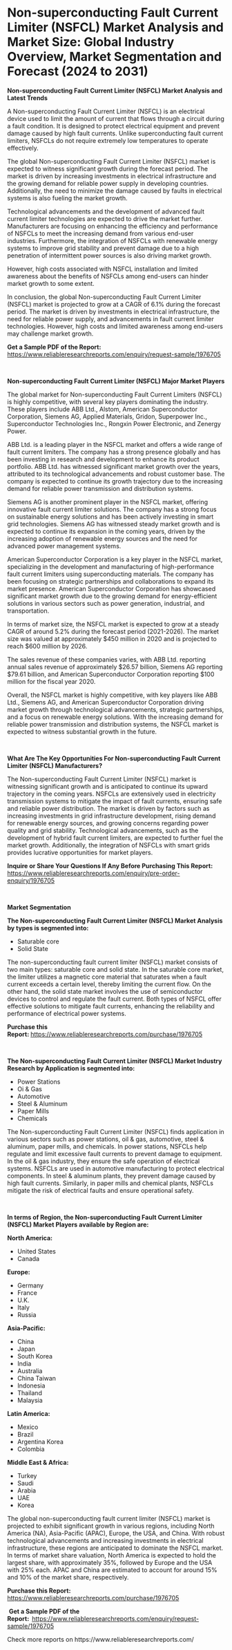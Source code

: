 <p><h1>Non-superconducting Fault Current Limiter (NSFCL) Market Analysis and Market Size: Global Industry Overview, Market Segmentation and Forecast (2024 to 2031)</h1></p><p><strong>Non-superconducting Fault Current Limiter (NSFCL) Market Analysis and Latest Trends</strong></p>
<p><p>A Non-superconducting Fault Current Limiter (NSFCL) is an electrical device used to limit the amount of current that flows through a circuit during a fault condition. It is designed to protect electrical equipment and prevent damage caused by high fault currents. Unlike superconducting fault current limiters, NSFCLs do not require extremely low temperatures to operate effectively.</p><p>The global Non-superconducting Fault Current Limiter (NSFCL) market is expected to witness significant growth during the forecast period. The market is driven by increasing investments in electrical infrastructure and the growing demand for reliable power supply in developing countries. Additionally, the need to minimize the damage caused by faults in electrical systems is also fueling the market growth.</p><p>Technological advancements and the development of advanced fault current limiter technologies are expected to drive the market further. Manufacturers are focusing on enhancing the efficiency and performance of NSFCLs to meet the increasing demand from various end-user industries. Furthermore, the integration of NSFCLs with renewable energy systems to improve grid stability and prevent damage due to a high penetration of intermittent power sources is also driving market growth.</p><p>However, high costs associated with NSFCL installation and limited awareness about the benefits of NSFCLs among end-users can hinder market growth to some extent.</p><p>In conclusion, the global Non-superconducting Fault Current Limiter (NSFCL) market is projected to grow at a CAGR of 6.1% during the forecast period. The market is driven by investments in electrical infrastructure, the need for reliable power supply, and advancements in fault current limiter technologies. However, high costs and limited awareness among end-users may challenge market growth.</p></p>
<p><strong>Get a Sample PDF of the Report:&nbsp;</strong> <a href="https://www.reliableresearchreports.com/enquiry/request-sample/1976705">https://www.reliableresearchreports.com/enquiry/request-sample/1976705</a></p>
<p>&nbsp;</p>
<p><strong>Non-superconducting Fault Current Limiter (NSFCL) Major Market Players</strong></p>
<p><p>The global market for Non-superconducting Fault Current Limiters (NSFCL) is highly competitive, with several key players dominating the industry. These players include ABB Ltd., Alstom, American Superconductor Corporation, Siemens AG, Applied Materials, Gridon, Superpower Inc., Superconductor Technologies Inc., Rongxin Power Electronic, and Zenergy Power.</p><p>ABB Ltd. is a leading player in the NSFCL market and offers a wide range of fault current limiters. The company has a strong presence globally and has been investing in research and development to enhance its product portfolio. ABB Ltd. has witnessed significant market growth over the years, attributed to its technological advancements and robust customer base. The company is expected to continue its growth trajectory due to the increasing demand for reliable power transmission and distribution systems.</p><p>Siemens AG is another prominent player in the NSFCL market, offering innovative fault current limiter solutions. The company has a strong focus on sustainable energy solutions and has been actively investing in smart grid technologies. Siemens AG has witnessed steady market growth and is expected to continue its expansion in the coming years, driven by the increasing adoption of renewable energy sources and the need for advanced power management systems.</p><p>American Superconductor Corporation is a key player in the NSFCL market, specializing in the development and manufacturing of high-performance fault current limiters using superconducting materials. The company has been focusing on strategic partnerships and collaborations to expand its market presence. American Superconductor Corporation has showcased significant market growth due to the growing demand for energy-efficient solutions in various sectors such as power generation, industrial, and transportation.</p><p>In terms of market size, the NSFCL market is expected to grow at a steady CAGR of around 5.2% during the forecast period (2021-2026). The market size was valued at approximately $450 million in 2020 and is projected to reach $600 million by 2026.</p><p>The sales revenue of these companies varies, with ABB Ltd. reporting annual sales revenue of approximately $26.57 billion, Siemens AG reporting $79.61 billion, and American Superconductor Corporation reporting $100 million for the fiscal year 2020.</p><p>Overall, the NSFCL market is highly competitive, with key players like ABB Ltd., Siemens AG, and American Superconductor Corporation driving market growth through technological advancements, strategic partnerships, and a focus on renewable energy solutions. With the increasing demand for reliable power transmission and distribution systems, the NSFCL market is expected to witness substantial growth in the future.</p></p>
<p>&nbsp;</p>
<p><strong>What Are The Key Opportunities For Non-superconducting Fault Current Limiter (NSFCL) Manufacturers?</strong></p>
<p><p>The Non-superconducting Fault Current Limiter (NSFCL) market is witnessing significant growth and is anticipated to continue its upward trajectory in the coming years. NSFCLs are extensively used in electricity transmission systems to mitigate the impact of fault currents, ensuring safe and reliable power distribution. The market is driven by factors such as increasing investments in grid infrastructure development, rising demand for renewable energy sources, and growing concerns regarding power quality and grid stability. Technological advancements, such as the development of hybrid fault current limiters, are expected to further fuel the market growth. Additionally, the integration of NSFCLs with smart grids provides lucrative opportunities for market players.</p></p>
<p><strong>Inquire or Share Your Questions If Any Before Purchasing This Report:</strong> <a href="https://www.reliableresearchreports.com/enquiry/pre-order-enquiry/1976705">https://www.reliableresearchreports.com/enquiry/pre-order-enquiry/1976705</a></p>
<p>&nbsp;</p>
<p><strong>Market Segmentation</strong></p>
<p><strong>The Non-superconducting Fault Current Limiter (NSFCL) Market Analysis by types is segmented into:</strong></p>
<p><ul><li>Saturable core</li><li>Solid State</li></ul></p>
<p><p>The non-superconducting fault current limiter (NSFCL) market consists of two main types: saturable core and solid state. In the saturable core market, the limiter utilizes a magnetic core material that saturates when a fault current exceeds a certain level, thereby limiting the current flow. On the other hand, the solid state market involves the use of semiconductor devices to control and regulate the fault current. Both types of NSFCL offer effective solutions to mitigate fault currents, enhancing the reliability and performance of electrical power systems.</p></p>
<p><strong>Purchase this Report:&nbsp;</strong><a href="https://www.reliableresearchreports.com/purchase/1976705">https://www.reliableresearchreports.com/purchase/1976705</a></p>
<p>&nbsp;</p>
<p><strong>The Non-superconducting Fault Current Limiter (NSFCL) Market Industry Research by Application is segmented into:</strong></p>
<p><ul><li>Power Stations</li><li>Oi & Gas</li><li>Automotive</li><li>Steel & Aluminum</li><li>Paper Mills</li><li>Chemicals</li></ul></p>
<p><p>The Non-superconducting Fault Current Limiter (NSFCL) finds application in various sectors such as power stations, oil & gas, automotive, steel & aluminum, paper mills, and chemicals. In power stations, NSFCLs help regulate and limit excessive fault currents to prevent damage to equipment. In the oil & gas industry, they ensure the safe operation of electrical systems. NSFCLs are used in automotive manufacturing to protect electrical components. In steel & aluminum plants, they prevent damage caused by high fault currents. Similarly, in paper mills and chemical plants, NSFCLs mitigate the risk of electrical faults and ensure operational safety.</p></p>
<p>&nbsp;</p>
<p><strong>In terms of Region, the Non-superconducting Fault Current Limiter (NSFCL) Market Players available by Region are:</strong></p>
<p>
    <p> <strong> North America: </strong>
        <ul>
            <li>United States</li>
            <li>Canada</li>
        </ul>
        </p> 
    <p> <strong> Europe: </strong>
        <ul>
            <li>Germany</li>
            <li>France</li>
            <li>U.K.</li>
            <li>Italy</li>
            <li>Russia</li>
        </ul>
        </p> 
    <p> <strong> Asia-Pacific: </strong>
        <ul>
            <li>China</li>
            <li>Japan</li>
            <li>South Korea</li>
            <li>India</li>
            <li>Australia</li>
            <li>China Taiwan</li>
            <li>Indonesia</li>
            <li>Thailand</li>
            <li>Malaysia</li>
        </ul>
        </p> 
    <p> <strong> Latin America: </strong>
        <ul>
            <li>Mexico</li>
            <li>Brazil</li>
            <li>Argentina Korea</li>
            <li>Colombia</li>
        </ul>
        </p> 
    <p> <strong> Middle East & Africa: </strong>
        <ul>
            <li>Turkey</li>
            <li>Saudi</li>
            <li>Arabia</li>
            <li>UAE</li>
            <li>Korea</li>
        </ul>
    </p>
    </p>
<p><p>The global non-superconducting fault current limiter (NSFCL) market is projected to exhibit significant growth in various regions, including North America (NA), Asia-Pacific (APAC), Europe, the USA, and China. With robust technological advancements and increasing investments in electrical infrastructure, these regions are anticipated to dominate the NSFCL market. In terms of market share valuation, North America is expected to hold the largest share, with approximately 35%, followed by Europe and the USA with 25% each. APAC and China are estimated to account for around 15% and 10% of the market share, respectively.</p></p>
<p><strong>Purchase this Report: </strong><a href="https://www.reliableresearchreports.com/purchase/1976705">https://www.reliableresearchreports.com/purchase/1976705</a></p>
<p>&nbsp;<strong>Get a Sample PDF of the Report:&nbsp;&nbsp;</strong><a href="https://www.reliableresearchreports.com/enquiry/request-sample/1976705">https://www.reliableresearchreports.com/enquiry/request-sample/1976705</a></p>
<p><strong></strong></p>
<p>Check more reports on https://www.reliableresearchreports.com/</p>